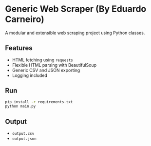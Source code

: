 # Generic Web Scraper (By Eduardo Carneiro)

A modular and extensible web scraping project using Python classes.

## Features
- HTML fetching using `requests`
- Flexible HTML parsing with BeautifulSoup
- Generic CSV and JSON exporting
- Logging included

## Run
```bash
pip install -r requirements.txt
python main.py
```

## Output
- `output.csv`
- `output.json`

